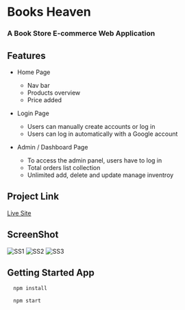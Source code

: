 # Books Heaven

### A Book Store E-commerce Web Application

## Features

- Home Page

  - Nav bar
  - Products overview
  - Price added

- Login Page

  - Users can manually create accounts or log in
  - Users can log in automatically with a Google account

- Admin / Dashboard Page
  - To access the admin panel, users have to log in
  - Total orders list collection
  - Unlimited add, delete and update manage inventroy

## Project Link

<!-- Links -->

[Live Site](https://books--heaven.web.app/)

## ScreenShot

<!-- imgages -->

![SS1](https://res.cloudinary.com/dxvzhnyuo/image/upload/v1619855207/books_ltnrd1.png)
![SS2](https://res.cloudinary.com/dxvzhnyuo/image/upload/v1619855304/login_vqew4i.png)
![SS3](https://res.cloudinary.com/dxvzhnyuo/image/upload/v1619855315/panel_d4wcyp.png)

## Getting Started App

<!-- Code -->

```bash
  npm install

  npm start
```
